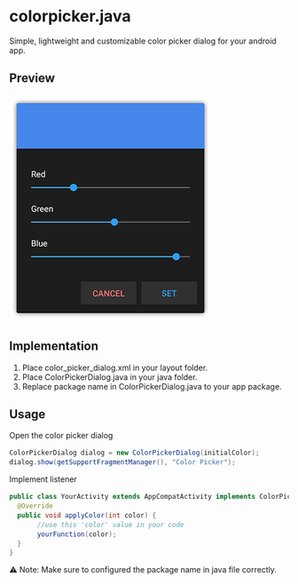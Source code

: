 # colorpicker.java
Simple, lightweight and customizable color picker dialog for your android app.

## Preview
![Screenshot](screenshot.png)

## Implementation
1. Place color_picker_dialog.xml in your layout folder.
2. Place ColorPickerDialog.java in your java folder.
3. Replace package name in ColorPickerDialog.java to your app package.

## Usage
Open the color picker dialog
```java
ColorPickerDialog dialog = new ColorPickerDialog(initialColor);
dialog.show(getSupportFragmentManager(), "Color Picker");
```

Implement listener
```java
public class YourActivity extends AppCompatActivity implements ColorPickerDialog.setColorPickerListener {  
  @Override
  public void applyColor(int color) {
       //use this 'color' value in your code
       yourFunction(color);      
  }
}
```

:warning: Note: Make sure to configured the package name in java file correctly.
